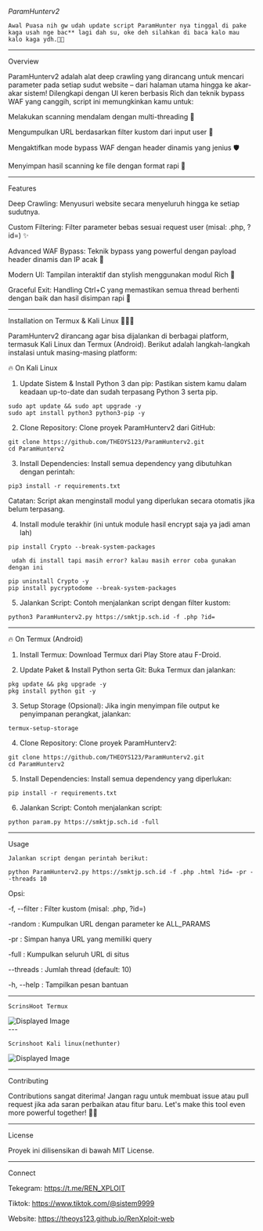 *ParamHunterv2*

`Awal Puasa nih gw udah update script ParamHunter nya tinggal di pake kaga usah nge bac** lagi dah su, oke deh silahkan di baca kalo mau kalo kaga ydh.🥰🗿`

---

Overview

ParamHunterv2 adalah alat deep crawling yang dirancang untuk mencari parameter pada setiap sudut website – dari halaman utama hingga ke akar-akar sistem! Dilengkapi dengan UI keren berbasis Rich dan teknik bypass WAF yang canggih, script ini memungkinkan kamu untuk:

Melakukan scanning mendalam dengan multi-threading 🧵

Mengumpulkan URL berdasarkan filter kustom dari input user 🎯

Mengaktifkan mode bypass WAF dengan header dinamis yang jenius 🛡️

Menyimpan hasil scanning ke file dengan format rapi 📂



---

Features

Deep Crawling: Menyusuri website secara menyeluruh hingga ke setiap sudutnya.

Custom Filtering: Filter parameter bebas sesuai request user (misal: .php, ?id=) ✨

Advanced WAF Bypass: Teknik bypass yang powerful dengan payload header dinamis dan IP acak 🤖

Modern UI: Tampilan interaktif dan stylish menggunakan modul Rich 🎨

Graceful Exit: Handling Ctrl+C yang memastikan semua thread berhenti dengan baik dan hasil disimpan rapi 🚦



---

Installation on Termux & Kali Linux 🗿🗿🗿

ParamHunterv2 dirancang agar bisa dijalankan di berbagai platform, termasuk Kali Linux dan Termux (Android). Berikut adalah langkah-langkah instalasi untuk masing-masing platform:

🔥 On Kali Linux

1. Update Sistem & Install Python 3 dan pip:
Pastikan sistem kamu dalam keadaan up-to-date dan sudah terpasang Python 3 serta pip.
```
sudo apt update && sudo apt upgrade -y
sudo apt install python3 python3-pip -y
```

2. Clone Repository:
Clone proyek ParamHunterv2 dari GitHub:
```
git clone https://github.com/THEOYS123/ParamHunterv2.git
cd ParamHunterv2
```

3. Install Dependencies:
Install semua dependency yang dibutuhkan dengan perintah:

```
pip3 install -r requirements.txt
```

Catatan: Script akan menginstall modul yang diperlukan secara otomatis jika belum terpasang.

4. Install module terakhir (ini untuk module hasil encrypt saja ya jadi aman lah)

```
pip install Crypto --break-system-packages
```

` udah di install tapi masih error? kalau masih error coba gunakan dengan ini`

```
pip uninstall Crypto -y
pip install pycryptodome --break-system-packages
```
5. Jalankan Script:
Contoh menjalankan script dengan filter kustom:

```
python3 ParamHunterv2.py https://smktjp.sch.id -f .php ?id=
```

---

🔥 On Termux (Android)

1. Install Termux:
Download Termux dari Play Store atau F-Droid.


2. Update Paket & Install Python serta Git:
Buka Termux dan jalankan:
```
pkg update && pkg upgrade -y
pkg install python git -y
```


3. Setup Storage (Opsional):
Jika ingin menyimpan file output ke penyimpanan perangkat, jalankan:

```
termux-setup-storage
```


4. Clone Repository:
Clone proyek ParamHunterv2:

```
git clone https://github.com/THEOYS123/ParamHunterv2.git
cd ParamHunterv2
```

5. Install Dependencies:
Install semua dependency yang diperlukan:

```
pip install -r requirements.txt
```


6. Jalankan Script:
Contoh menjalankan script:

```
python param.py https://smktjp.sch.id -full
```


---

Usage

`Jalankan script dengan perintah berikut:`

```
python ParamHunterv2.py https://smktjp.sch.id -f .php .html ?id= -pr --threads 10
```

Opsi:

-f, --filter  : Filter kustom (misal: .php, ?id=)

-random       : Kumpulkan URL dengan parameter ke ALL_PARAMS

-pr           : Simpan hanya URL yang memiliki query

-full         : Kumpulkan seluruh URL di situs

--threads     : Jumlah thread (default: 10)

-h, --help    : Tampilkan pesan bantuan



---


`ScrinsHoot Termux`


  <!DOCTYPE html>
<html lang="en">
<head>
  <meta charset="UTF-8">
  <meta name="viewport" content="width=device-width, initial-scale=1">
</head>
<body>
  <div class="image-container">
    <img src="https://i.top4top.io/p_33478h1vp1.jpg" alt="Displayed Image">
  </div>
</body>
</html>
---

`Scrinshoot Kali linux(nethunter)`


  <!DOCTYPE html>
<html lang="en">
<head>
  <meta charset="UTF-8">
  <meta name="viewport" content="width=device-width, initial-scale=1">
</head>
<body>
  <div class="image-container">
    <img src="https://d.top4top.io/p_3347ydk6d1.jpg" alt="Displayed Image">
  </div>
</body>
</html>

---

Contributing

Contributions sangat diterima! Jangan ragu untuk membuat issue atau pull request jika ada saran perbaikan atau fitur baru.
Let's make this tool even more powerful together! 🗿💪


---

License

Proyek ini dilisensikan di bawah MIT License.


---

Connect

Tekegram: https://t.me/REN_XPLOIT

Tiktok: https://www.tiktok.com/@sistem9999

Website: https://theoys123.github.io/RenXploit-web
